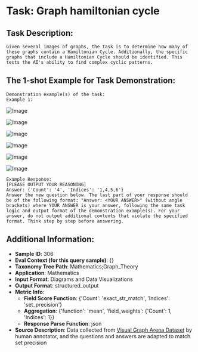 # Task: Graph hamiltonian cycle

## Task Description:

```
Given several images of graphs, the task is to determine how many of these graphs contain a Hamiltonian Cycle. Additionally, the specific graphs that include a Hamiltonian Cycle should be identified. This tests the AI's ability to find complex cyclic patterns.
```

## The 1-shot Example for Task Demonstration:

```
Demonstration example(s) of the task:
Example 1:
```

![Image](01.1.png)

![Image](01.2.png)

![Image](01.3.png)

![Image](01.4.png)

![Image](01.5.png)

![Image](01.6.png)

```
Example Response:
[PLEASE OUTPUT YOUR REASONING]
Answer: {'Count': '4', 'Indices': '1,4,5,6'}
Answer the new question below. The last part of your response should be of the following format: "Answer: <YOUR ANSWER>" (without angle brackets) where YOUR ANSWER is your answer, following the same task logic and output format of the demonstration example(s). For your answer, do not output additional contents that violate the specified format. Think step by step before answering.
```

## Additional Information:

- **Sample ID**: 306
- **Eval Context (for this query sample)**: {}
- **Taxonomy Tree Path**: Mathematics;Graph_Theory
- **Application**: Mathematics
- **Input Format**: Diagrams and Data Visualizations
- **Output Format**: structured_output
- **Metric Info**:
  - **Field Score Function**: {'Count': 'exact_str_match', 'Indices': 'set_precision'}
  - **Aggregation**: {'function': 'mean', 'field_weights': {'Count': 1, 'Indices': 1}}
  - **Response Parse Function**: json
- **Source Description**: Data collected from [Visual Graph Arena Dataset](https://vga.csail.mit.edu/) by human annotator, and the questions and answers are adapted to match set precision
